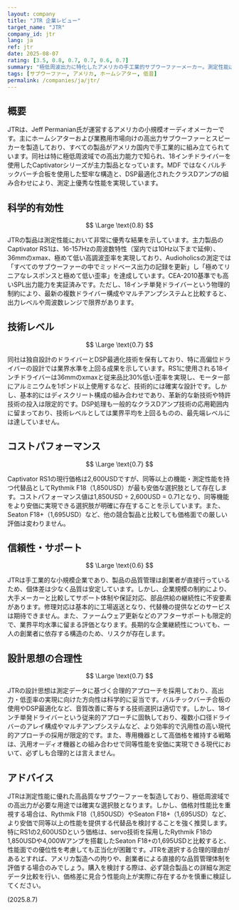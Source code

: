 ```yaml
---
layout: company
title: "JTR 企業レビュー"
target_name: "JTR"
company_id: jtr
lang: ja
ref: jtr
date: 2025-08-07
rating: [3.5, 0.8, 0.7, 0.7, 0.6, 0.7]
summary: "極低周波出力に特化したアメリカの手工業的サブウーファーメーカー。測定性能は優秀だが価格が高く、小規模企業ゆえのサポート面での制約がある。"
tags: [サブウーファー, アメリカ, ホームシアター, 低音]
permalink: /companies/ja/jtr/
---
```


## 概要

JTRは、Jeff Permanian氏が運営するアメリカの小規模オーディオメーカーです。主にホームシアターおよび業務用市場向けの高出力サブウーファーとスピーカーを製造しており、すべての製品がアメリカ国内で手工業的に組み立てられています。同社は特に極低周波域での高出力能力で知られ、18インチドライバーを使用したCaptivatorシリーズが主力製品となっています。MDF ではなくバルチックバーチ合板を使用した堅牢な構造と、DSP最適化されたクラスDアンプの組み合わせにより、測定上優秀な性能を実現しています。

## 科学的有効性

$$ \Large \text{0.8} $$

JTRの製品は測定性能において非常に優秀な結果を示しています。主力製品のCaptivator RS1は、16-157Hzの周波数特性（室内では10Hz以下まで延伸）、36mmのxmax、極めて低い高調波歪率を実現しており、Audioholicsの測定では「すべてのサブウーファーの中でミッドベース出力の記録を更新」し「極めてリニアなレスポンスと極めて低い歪率」を達成しています。CEA-2010基準でも高いSPL出力能力を実証済みです。ただし、18インチ単発ドライバーという物理的制約により、最新の複数ドライバー構成やマルチアンプシステムと比較すると、出力レベルや周波数レンジで限界があります。

## 技術レベル

$$ \Large \text{0.7} $$

同社は独自設計のドライバーとDSP最適化技術を保有しており、特に高偏位ドライバーの設計では業界水準を上回る成果を示しています。RS1に使用される18インチドライバーは36mmのxmaxと従来品比30%低い歪率を実現し、モーター部にアルミニウムを1ポンド以上使用するなど、技術的には確実な設計です。しかし、基本的にはディスクリート構成の組み合わせであり、革新的な新技術や特許技術の投入は限定的です。DSP処理も一般的なクラスDアンプ技術の応用範囲内に留まっており、技術レベルとしては業界平均を上回るものの、最先端レベルには達していません。

## コストパフォーマンス

$$ \Large \text{0.7} $$

Captivator RS1の現行価格は2,600USDですが、同等以上の機能・測定性能を持つ代替品としてRythmik F18（1,850USD）が最も安価な選択肢として存在します。コストパフォーマンス値は1,850USD ÷ 2,600USD = 0.71となり、同等機能をより安価に実現できる選択肢が明確に存在することを示しています。また、Seaton F18+（1,695USD）など、他の競合製品と比較しても価格面での厳しい評価は変わりません。

## 信頼性・サポート

$$ \Large \text{0.6} $$

JTRは手工業的な小規模企業であり、製品の品質管理は創業者が直接行っているため、個体差は少なく品質は安定しています。しかし、企業規模の制約により、大手メーカーと比較してサポート体制や保証対応、部品供給の継続性に不安要素があります。修理対応は基本的に工場返送となり、代替機の提供などのサービスは期待できません。また、ファームウェア更新などのアフターサポートも限定的で、業界平均水準に留まる評価となります。長期的な企業継続性についても、一人の創業者に依存する構造のため、リスクが存在します。

## 設計思想の合理性

$$ \Large \text{0.7} $$

JTRの設計思想は測定データに基づく合理的アプローチを採用しており、高出力・低歪率の実現に向けた方向性は科学的に妥当です。バルチックバーチ合板の使用やDSP最適化など、音質改善に寄与する技術選択は適切です。しかし、18インチ単発ドライバーという従来的アプローチに固執しており、複数小口径ドライバーのアレイ構成やマルチアンプシステムなど、より効率的で汎用性の高い現代的アプローチの採用が限定的です。また、専用機器として高価格を維持する戦略は、汎用オーディオ機器との組み合わせで同等性能を安価に実現できる現代において、必ずしも合理的とは言えません。

## アドバイス

JTRは測定性能に優れた高品質なサブウーファーを製造しており、極低周波域での高出力が必要な用途では確実な選択肢となります。しかし、価格対性能比を重視する場合は、Rythmik F18（1,850USD）やSeaton F18+（1,695USD）など、より安価で同等以上の性能を提供する代替品を検討することを強く推奨します。特にRS1の2,600USDという価格は、servo技術を採用したRythmik F18の1,850USDや4,000Wアンプを搭載したSeaton F18+の1,695USDと比較すると、性能面での優位性を考慮しても正当化が困難です。JTRを選択する合理的理由があるとすれば、アメリカ製造への拘りや、創業者による直接的な品質管理体制を評価する場合のみでしょう。購入を検討する際は、必ず競合製品との詳細な測定データ比較を行い、価格差に見合う性能向上が実際に存在するかを慎重に検証してください。

(2025.8.7)
